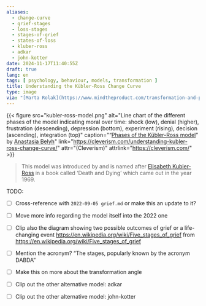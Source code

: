 ```yaml
---
aliases:
  - change-curve
  - grief-stages
  - loss-stages
  - stages-of-grief
  - states-of-loss 
  - kluber-ross
  - adkar
  - john-kotter
date: 2024-11-17T11:40:55Z
draft: true
lang: en
tags: [ psychology, behaviour, models, transformation ]
title: Understanding the Kübler-Ross Change Curve
type: image
via: "[Marta Rolak](https://www.mindtheproduct.com/transformation-and-product-management-meet/)"
---
```


{{< figure src="kubler-ross-model.png" alt="Line chart of the different phases of the model indicating moral over time: shock (low), denial (higher), frustration (descending), depression (bottom), experiment (rising), decision (ascending), integration (top)" caption="“[Phases of the Kübler-Ross model](https://cleverism.com/wp-content/uploads/2015/05/K%C3%BCbler-Ross-Model__-e1433360308500.png)” by [Anastasia Belyh](https://www.entrepreneur.com/author/anastasia-belyh)" link="https://cleverism.com/understanding-kubler-ross-change-curve/" attr="(Cleverism)" attrlink="https://cleverism.com/" >}}

> This model was introduced by and is named after [Elisabeth Kubler-Ross](http://www.biography.com/people/elisabeth-kubler-ross-262762#pioneering-psychologist) in a book called ‘Death and Dying’ which came out in the year 1969.

TODO:

- [ ] Cross-reference with `2022-09-05 grief.md` or make this an update to it?
- [ ] Move more info regarding the model itself into the 2022 one
- [ ] Clip also the diagram showing two possible outcomes of grief or a life-changing event https://en.wikipedia.org/wiki/Five_stages_of_grief from https://en.wikipedia.org/wiki/Five_stages_of_grief
- [ ] Mention the acronym? “The stages, popularly known by the acronym DABDA”
   
- [ ] Make this on more about the transformation angle
- [ ] Clip out the other alternative model: adkar
- [ ] Clip out the other alternative model: john-kotter
 